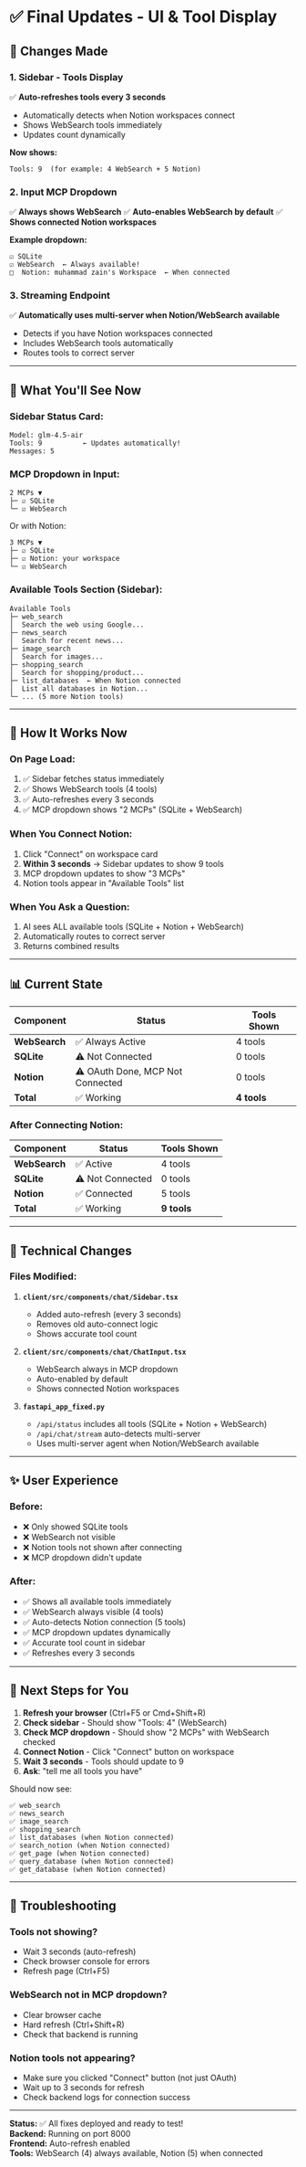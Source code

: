 # ✅ Final Updates - UI & Tool Display

## 🎯 **Changes Made**

### **1. Sidebar - Tools Display**
✅ **Auto-refreshes tools every 3 seconds**
- Automatically detects when Notion workspaces connect
- Shows WebSearch tools immediately
- Updates count dynamically

**Now shows:**
```
Tools: 9  (for example: 4 WebSearch + 5 Notion)
```

### **2. Input MCP Dropdown**
✅ **Always shows WebSearch**
✅ **Auto-enables WebSearch by default**
✅ **Shows connected Notion workspaces**

**Example dropdown:**
```
☑️ SQLite
☑️ WebSearch  ← Always available!
□  Notion: muhammad zain's Workspace  ← When connected
```

### **3. Streaming Endpoint**
✅ **Automatically uses multi-server when Notion/WebSearch available**
- Detects if you have Notion workspaces connected
- Includes WebSearch tools automatically
- Routes tools to correct server

---

## 🎉 **What You'll See Now**

### **Sidebar Status Card:**
```
Model: glm-4.5-air
Tools: 9          ← Updates automatically!
Messages: 5
```

### **MCP Dropdown in Input:**
```
2 MCPs ▼
├─ ☑️ SQLite
└─ ☑️ WebSearch
```

Or with Notion:
```
3 MCPs ▼
├─ ☑️ SQLite  
├─ ☑️ Notion: your workspace
└─ ☑️ WebSearch
```

### **Available Tools Section (Sidebar):**
```
Available Tools
├─ web_search
│  Search the web using Google...
├─ news_search
│  Search for recent news...
├─ image_search
│  Search for images...
├─ shopping_search
│  Search for shopping/product...
├─ list_databases  ← When Notion connected
│  List all databases in Notion...
└─ ... (5 more Notion tools)
```

---

## 🚀 **How It Works Now**

### **On Page Load:**
1. ✅ Sidebar fetches status immediately
2. ✅ Shows WebSearch tools (4 tools)
3. ✅ Auto-refreshes every 3 seconds
4. ✅ MCP dropdown shows "2 MCPs" (SQLite + WebSearch)

### **When You Connect Notion:**
1. Click "Connect" on workspace card
2. **Within 3 seconds** → Sidebar updates to show 9 tools
3. MCP dropdown updates to show "3 MCPs"
4. Notion tools appear in "Available Tools" list

### **When You Ask a Question:**
1. AI sees ALL available tools (SQLite + Notion + WebSearch)
2. Automatically routes to correct server
3. Returns combined results

---

## 📊 **Current State**

| Component | Status | Tools Shown |
|-----------|--------|-------------|
| **WebSearch** | ✅ Always Active | 4 tools |
| **SQLite** | ⚠️ Not Connected | 0 tools |
| **Notion** | ⚠️ OAuth Done, MCP Not Connected | 0 tools |
| **Total** | ✅ Working | **4 tools** |

### **After Connecting Notion:**
| Component | Status | Tools Shown |
|-----------|--------|-------------|
| **WebSearch** | ✅ Active | 4 tools |
| **SQLite** | ⚠️ Not Connected | 0 tools |
| **Notion** | ✅ Connected | 5 tools |
| **Total** | ✅ Working | **9 tools** |

---

## 🔧 **Technical Changes**

### **Files Modified:**

1. **`client/src/components/chat/Sidebar.tsx`**
   - Added auto-refresh (every 3 seconds)
   - Removes old auto-connect logic
   - Shows accurate tool count

2. **`client/src/components/chat/ChatInput.tsx`**
   - WebSearch always in MCP dropdown
   - Auto-enabled by default
   - Shows connected Notion workspaces

3. **`fastapi_app_fixed.py`**
   - `/api/status` includes all tools (SQLite + Notion + WebSearch)
   - `/api/chat/stream` auto-detects multi-server
   - Uses multi-server agent when Notion/WebSearch available

---

## ✨ **User Experience**

### **Before:**
- ❌ Only showed SQLite tools
- ❌ WebSearch not visible
- ❌ Notion tools not shown after connecting
- ❌ MCP dropdown didn't update

### **After:**
- ✅ Shows all available tools immediately
- ✅ WebSearch always visible (4 tools)
- ✅ Auto-detects Notion connection (5 tools)
- ✅ MCP dropdown updates dynamically
- ✅ Accurate tool count in sidebar
- ✅ Refreshes every 3 seconds

---

## 🎯 **Next Steps for You**

1. **Refresh your browser** (Ctrl+F5 or Cmd+Shift+R)
2. **Check sidebar** - Should show "Tools: 4" (WebSearch)
3. **Check MCP dropdown** - Should show "2 MCPs" with WebSearch checked
4. **Connect Notion** - Click "Connect" button on workspace
5. **Wait 3 seconds** - Tools should update to 9
6. **Ask**: "tell me all tools you have"

Should now see:
```
✅ web_search
✅ news_search
✅ image_search  
✅ shopping_search
✅ list_databases (when Notion connected)
✅ search_notion (when Notion connected)
✅ get_page (when Notion connected)
✅ query_database (when Notion connected)
✅ get_database (when Notion connected)
```

---

## 🐛 **Troubleshooting**

### **Tools not showing?**
- Wait 3 seconds (auto-refresh)
- Check browser console for errors
- Refresh page (Ctrl+F5)

### **WebSearch not in MCP dropdown?**
- Clear browser cache
- Hard refresh (Ctrl+Shift+R)
- Check that backend is running

### **Notion tools not appearing?**
- Make sure you clicked "Connect" button (not just OAuth)
- Wait up to 3 seconds for refresh
- Check backend logs for connection success

---

**Status:** ✅ All fixes deployed and ready to test!  
**Backend:** Running on port 8000  
**Frontend:** Auto-refresh enabled  
**Tools:** WebSearch (4) always available, Notion (5) when connected
